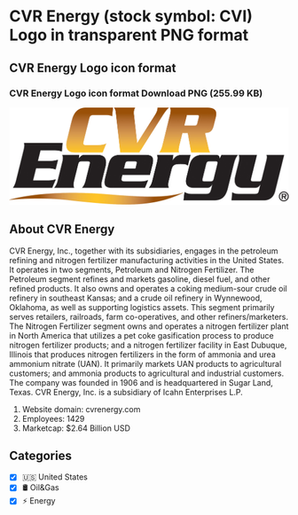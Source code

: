 # CVR Energy (stock symbol: CVI) Logo in transparent PNG format

## CVR Energy Logo icon format

### CVR Energy Logo icon format Download PNG (255.99 KB)

![CVR Energy Logo icon format Download PNG (255.99 KB)](/img/orig/CVI-1a7beb63.png)

## About CVR Energy

CVR Energy, Inc., together with its subsidiaries, engages in the petroleum refining and nitrogen fertilizer manufacturing activities in the United States. It operates in two segments, Petroleum and Nitrogen Fertilizer. The Petroleum segment refines and markets gasoline, diesel fuel, and other refined products. It also owns and operates a coking medium-sour crude oil refinery in southeast Kansas; and a crude oil refinery in Wynnewood, Oklahoma, as well as supporting logistics assets. This segment primarily serves retailers, railroads, farm co-operatives, and other refiners/marketers. The Nitrogen Fertilizer segment owns and operates a nitrogen fertilizer plant in North America that utilizes a pet coke gasification process to produce nitrogen fertilizer products; and a nitrogen fertilizer facility in East Dubuque, Illinois that produces nitrogen fertilizers in the form of ammonia and urea ammonium nitrate (UAN). It primarily markets UAN products to agricultural customers; and ammonia products to agricultural and industrial customers. The company was founded in 1906 and is headquartered in Sugar Land, Texas. CVR Energy, Inc. is a subsidiary of Icahn Enterprises L.P.

1. Website domain: cvrenergy.com
2. Employees: 1429
3. Marketcap: $2.64 Billion USD


## Categories
- [x] 🇺🇸 United States
- [x] 🛢 Oil&Gas
- [x] ⚡ Energy
